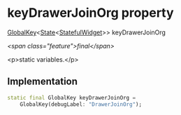 


# keyDrawerJoinOrg property







[GlobalKey](https:api.flutter.dev/flutter/widgets/GlobalKey-class.html)&lt;[State](https:api.flutter.dev/flutter/widgets/State-class.html)&lt;[StatefulWidget](https:api.flutter.dev/flutter/widgets/StatefulWidget-class.html)\>\> keyDrawerJoinOrg
  
_\<span class="feature"\>final\</span\>_



\<p\>static variables.\</p\>



## Implementation

```dart
static final GlobalKey keyDrawerJoinOrg =
    GlobalKey(debugLabel: "DrawerJoinOrg");
```







